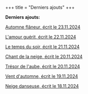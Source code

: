 +++
title = "Derniers ajouts"
+++

**Derniers ajouts:**

[Automne flâneur, écrit le 23.11.2024](./seasons/23_vingt_troisieme_saison/automne_flaneur/)

[L'amour guérit, écrit le 22.11.2024](./seasons/23_vingt_troisieme_saison/l_amour_guerit/)

[Le temps du soir, écrit le 21.11.2024](./seasons/23_vingt_troisieme_saison/le_temps_du_soir/)

[Chant de la neige, écrit le 20.11.2024](./seasons/23_vingt_troisieme_saison/chant_de_la_neige/)

[Trésor de l'aube, écrit le 20.11.2024](./seasons/23_vingt_troisieme_saison/tresor_de_l_aube/)

[Vent d'automne, écrit le 19.11.2024](./seasons/23_vingt_troisieme_saison/vent_d_automne/)

[Neige danseuse, écrit le 18.11.2024](./seasons/22_vingt_deuxieme_saison/neige_danseuse/)

